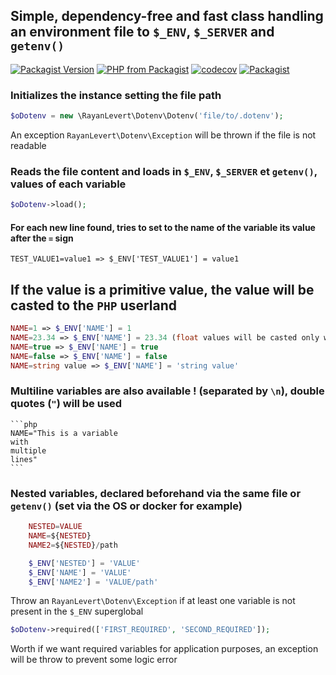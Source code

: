 ## Simple, dependency-free and fast class handling an environment file to `$_ENV`, `$_SERVER` and `getenv()`

[![Packagist Version](https://img.shields.io/packagist/v/rayanlevert/dotenv)](https://packagist.org/packages/rayanlevert/dotenv)
[![PHP from Packagist](https://img.shields.io/packagist/php-v/rayanlevert/dotenv)](https://packagist.org/packages/rayanlevert/dotenv)
[![codecov](https://codecov.io/gh/rayanlevert/dotenv/branch/main/graph/badge.svg)](https://codecov.io/gh/rayanlevert/dotenv)
[![Packagist](https://img.shields.io/packagist/dd/rayanlevert/dotenv)](https://packagist.org/packages/rayanlevert/dotenv/stats)

### Initializes the instance setting the file path

```php
$oDotenv = new \RayanLevert\Dotenv\Dotenv('file/to/.dotenv');
```
An exception `RayanLevert\Dotenv\Exception` will be thrown if the file is not readable

### Reads the file content and loads in `$_ENV`, `$_SERVER` et `getenv()`, values of each variable

```php
$oDotenv->load();
```

#### For each new line found, tries to set to the name of the variable its value after the `=` sign

```
TEST_VALUE1=value1 => $_ENV['TEST_VALUE1'] = value1
```

## If the value is a primitive value, the value will be casted to the `PHP` userland

```php
NAME=1 => $_ENV['NAME'] = 1
NAME=23.34 => $_ENV['NAME'] = 23.34 (float values will be casted only with a dot .)
NAME=true => $_ENV['NAME'] = true
NAME=false => $_ENV['NAME'] = false
NAME=string value => $_ENV['NAME'] = 'string value'
```

###  Multiline variables are also available ! (separated by `\n`), double quotes (`"`) will be used

    ```php
    NAME="This is a variable
    with
    multiple
    lines"
    ```

### Nested variables, declared beforehand via the same file or `getenv()` (set via the OS or docker for example)

```php
    NESTED=VALUE
    NAME=${NESTED}
    NAME2=${NESTED}/path

    $_ENV['NESTED'] = 'VALUE'
    $_ENV['NAME'] = 'VALUE'
    $_ENV['NAME2'] = 'VALUE/path'
```

Throw an `RayanLevert\Dotenv\Exception` if at least one variable is not present in the `$_ENV` superglobal

```php
$oDotenv->required(['FIRST_REQUIRED', 'SECOND_REQUIRED']);
```

Worth if we want required variables for application purposes, an exception will be throw to prevent some logic error
